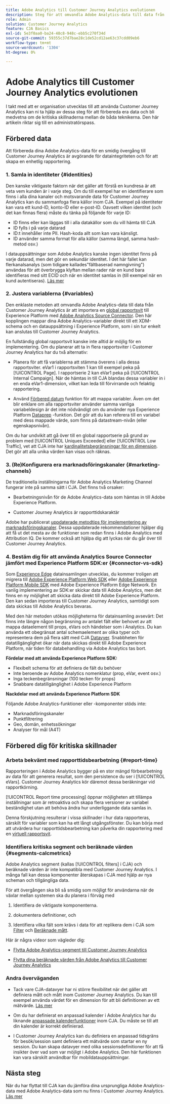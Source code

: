 ```yaml
---
title: Adobe Analytics till Customer Journey Analytics evolutionen
description: Steg för att omvandla Adobe Analytics-data till data från Customer Journey Analytics
role: Admin
solution: Customer Journey Analytics
feature: CJA Basics
exl-id: 5e3f0aa0-ba24-48c8-948c-ebb5c270f34d
source-git-commit: 59355c37d7bae28c1de52cd12ae63c37cdd09eb6
workflow-type: tm+mt
source-wordcount: '1304'
ht-degree: 0%

---
```


# Adobe Analytics till Customer Journey Analytics evolutionen

I takt med att er organisation utvecklas till att använda Customer Journey Analytics kan ni ta hjälp av dessa steg för att förbereda era data och bli medvetna om de kritiska skillnaderna mellan de båda teknikerna. Den här artikeln riktar sig till en administratörspass.

## Förbered data

Att förbereda dina Adobe Analytics-data för en smidig övergång till Customer Journey Analytics är avgörande för dataintegriteten och för att skapa en enhetlig rapportering.

### 1. Samla in identiteter {#identities}

Den kanske viktigaste faktorn när det gäller att förstå en kundresa är att veta vem kunden är i varje steg. Om du till exempel har en identifierare som finns i alla dina kanaler och motsvarande data för Customer Journey Analytics kan du sammanfoga flera källor inom CJA.
Exempel på identiteter kan vara ett kund-ID, konto-ID eller e-post-ID. Oavsett vilken identitet (och det kan finnas flera) måste du tänka på följande för varje ID:

* ID finns eller kan läggas till i alla datakällor som du vill hämta till CJA
* ID fylls i på varje datarad
* ID:t innehåller inte PII. Hash-koda allt som kan vara känsligt.
* ID använder samma format för alla källor (samma längd, samma hash-metod osv.)

I datauppsättningar som Adobe Analytics kanske ingen identitet finns på varje datarad, men det gör en sekundär identitet. I det här fallet kan flerkanalsanalys (som tidigare kallades&quot;fältbaserad namngivning&quot;) användas för att överbrygga klyftan mellan rader när en kund bara identifieras med sitt ECID och när en identitet samlas in (till exempel när en kund autentiseras). [Läs mer](https://experienceleague.adobe.com/docs/analytics-platform/using/cja-connections/cca/overview.html?lang=en)

### 2. Justera variablerna {#variables}

Den enklaste metoden att omvandla Adobe Analytics-data till data från Customer Journey Analytics är att importera en [global rapportsvit](https://experienceleague.adobe.com/docs/analytics/implementation/prepare/global-rs.html?lang=en) till Experience Platform med [Adobe Analytics Source Connector](https://experienceleague.adobe.com/docs/experience-platform/sources/ui-tutorials/create/adobe-applications/analytics.html?lang=en). Den här kopplingen mappar dina Adobe Analytics-variabler direkt till ett XDM-schema och en datauppsättning i Experience Platform, som i sin tur enkelt kan anslutas till Customer Journey Analytics.

En fullständig global rapportsvit kanske inte alltid är möjlig för en implementering. Om du planerar att ta in flera rapportsviter i Customer Journey Analytics har du två alternativ:

* Planera för att få variablerna att stämma överens i alla dessa rapportsviter. eVar1 i rapportsviten 1 kan till exempel peka på [!UICONTROL Page]. I rapportserie 2 kan eVar1 peka på [!UICONTROL Internal Campaign]. När de hämtas in till CJA blandas dessa variabler in i en enda eVar1-dimension, vilket kan leda till förvirrande och felaktig rapportering.

* Använd [Förbered datum](https://experienceleague.adobe.com/docs/experience-platform/data-prep/home.html) funktion för att mappa variabler. Även om det blir enklare om alla rapportsviter använder samma vanliga variabeldesign är det inte nödvändigt om du använder nya Experience Platform [Dataprep](https://experienceleague.adobe.com/docs/experience-platform/sources/ui-tutorials/create/adobe-applications/analytics.html?lang=en#mapping) -funktion. Det gör att du kan referera till en variabel med dess mappade värde, som finns på datastream-nivån (eller egenskapsnivån).

Om du har undvikit att gå över till en global rapportserie på grund av problem med [!UICONTROL Uniques Exceeded] eller [!UICONTROL Low Traffic], vet att CJA inte har [kardinalitetsbegränsningar för en dimension](/help/components/dimensions/high-cardinality.md). Det gör att alla unika värden kan visas och räknas.

### 3. (Re)Konfigurera era marknadsföringskanaler {#marketing-channels}

De traditionella inställningarna för Adobe Analytics Marketing Channel fungerar inte på samma sätt i CJA. Det finns två orsaker:

* Bearbetningsnivån för de Adobe Analytics-data som hämtas in till Adobe Experience Platform.

* Customer Journey Analytics är rapporttidskaraktär

Adobe har publicerat [uppdaterade metodtips för implementering av marknadsföringskanaler](https://experienceleague.adobe.com/docs/analytics/components/marketing-channels/mchannel-best-practices.html?lang=en). Dessa uppdaterade rekommendationer hjälper dig att få ut det mesta av de funktioner som redan finns i Adobe Analytics med Attribution IQ. De kommer också att hjälpa dig att lyckas när du går över till Customer Journey Analytics.

### 4. Bestäm dig för att använda Analytics Source Connector jämfört med Experience Platform SDK:er {#connector-vs-sdk}

Som [Experience Edge](https://experienceleague.adobe.com/docs/experience-platform/edge/home.html?lang=en) datainsamlingen utvecklas, du kommer troligen att migrera till [Adobe Experience Platform Web SDK](https://experienceleague.adobe.com/docs/web-sdk.html?lang=en) eller [Adobe Experience Platform Mobile SDK](https://experienceleague.adobe.com/docs/mobile.html?lang=en) med Adobe Experience Platform Edge Network. En vanlig implementering av SDK:er skickar data till Adobe Analytics, men det finns en ny möjlighet att skicka data direkt till Adobe Experience Platform. Den kan sedan importeras till Customer Journey Analytics, samtidigt som data skickas till Adobe Analytics bevaras.

Med den här metoden utökas möjligheterna för datainsamling avsevärt: Det finns inte längre någon begränsning av antalet fält eller behovet av att mappa dataelement till props, eVars och händelser som i Analytics. Du kan använda ett obegränsat antal schemaelement av olika typer och representera dem på flera sätt med CJA [Datavyer](/help/data-views/data-views.md). Snabbheten för datatillgänglighet ökar när data skickas direkt till Adobe Experience Platform, när tiden för databehandling via Adobe Analytics tas bort.

**Fördelar med att använda Experience Platform SDK:**

* Flexibelt schema för att definiera de fält du behöver
* Inte beroende av Adobe Analytics nomenklatur (prop, eVar, event osv.)
* Inga teckenbegränsningar (100 tecken för props)
* Snabbare datatillgänglighet i Adobe Experience Platform

**Nackdelar med att använda Experience Platform SDK**

Följande Adobe Analytics-funktioner eller -komponenter stöds inte:

* Marknadsföringskanaler
* Punktfiltrering
* Geo, domän, enhetssökningar
* Analyser för mål (A4T)

## Förbered dig för kritiska skillnader

### Arbeta bekvämt med rapporttidsbearbetning {#report-time}

Rapporteringen i Adobe Analytics bygger på en stor mängd förbearbetning av data för att generera resultat, som den persistence du ser i [!UICONTROL eVars]. Customer Journey Analytics kör däremot dessa beräkningar vid rapportkörning.

[!UICONTROL Report time processing] öppnar möjligheten att tillämpa inställningar som är retroaktiva och skapa flera versioner av variabel beständighet utan att behöva ändra hur underliggande data samlas in.

Denna förskjutning resulterar i vissa skillnader i hur data rapporteras, särskilt för variabler som kan ha ett långt utgångsfönster. Du kan börja med att utvärdera hur rapporttidsbearbetning kan påverka din rapportering med en [virtuell rapportsvit](https://experienceleague.adobe.com/docs/analytics/components/virtual-report-suites/vrs-report-time-processing.html).

### Identifiera kritiska segment och beräknade värden {#segments-calcmetrics}

Adobe Analytics segment (kallas [!UICONTROL filters] i CJA) och beräknade värden är inte kompatibla med Customer Journey Analytics. I många fall kan dessa komponenter återskapas i CJA med hjälp av nya scheman och tillgängliga data.

För att övergången ska bli så smidig som möjligt för användarna när de växlar mellan systemen ska du planera i förväg med

1. Identifiera de viktigaste komponenterna.

1. dokumentera definitioner, och

1. Identifiera vilka fält som krävs i data för att replikera dem i CJA som [Filter](/help/components/filters/filters-overview.md) och [Beräknade mått](/help/components/calc-metrics/calc-metr-overview.md).

Här är några videor som vägleder dig:

* [Flytta Adobe Analytics-segment till Customer Journey Analytics](https://experienceleague.adobe.com/docs/customer-journey-analytics-learn/tutorials/moving-adobe-analytics-segments-to-customer-journey-analytics.html?lang=en)

* [Flytta dina beräknade värden från Adobe Analytics till Customer Journey Analytics](https://experienceleague.adobe.com/docs/customer-journey-analytics-learn/tutorials/moving-your-calculated-metrics-from-adobe-analytics-to-customer-journey-analytics.html?lang=en)

### Andra överväganden

* Tack vare CJA-datavyer har ni större flexibilitet när det gäller att definiera mått och mått inom Customer Journey Analytics. Du kan till exempel använda värdet för en dimension för att bli definitionen av ett mätvärde. [Läs mer](/help/data-views/data-views-usecases.md)

* Om du har definierat en anpassad kalender i Adobe Analytics har du liknande [anpassade kalenderfunktioner](/help/components/date-ranges/custom-date-ranges.md) inom CJA. Du måste se till att din kalender är korrekt definierad.

* I Customer Journey Analytics kan du definiera en anpassad tidsgräns för besök/session samt definiera ett mätvärde som startar en ny session. Du kan skapa datavyer med olika sessionsdefinitioner för att få insikter över vad som var möjligt i Adobe Analytics. Den här funktionen kan vara särskilt användbar för mobildatauppsättningar.

## Nästa steg

När du har flyttat till CJA kan du jämföra dina ursprungliga Adobe Analytics-data med Adobe Analytics-data som nu finns i Customer Journey Analytics. [Läs mer](/help/troubleshooting/compare.md)
